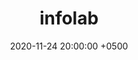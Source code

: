 ---
title: infolab
layout: post
date: '2020-11-24 20:00:00 +0500'
categories: ui/ux
concept: concept
permalink: "/design/infolab/"
number: "05"
year: 2020
link: https://www.behance.net/gallery/105604541/Infolab-a-place-to-turn-your-ideas-into-reality
---
